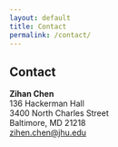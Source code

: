 ```yaml
---
layout: default
title: Contact
permalink: /contact/
---
```


## Contact
**Zihan Chen**  
136 Hackerman Hall  
3400 North Charles Street   
Baltimore, MD 21218  
zihen.chen@jhu.edu




